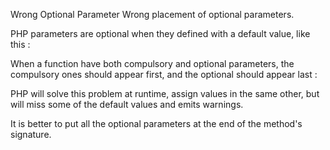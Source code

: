 Wrong Optional Parameter
Wrong placement of optional parameters.

PHP parameters are optional when they defined with a default value, like this : 

<?php
    function x($arg = 1) {
        // PHP code here
    }
?>

When a function have both compulsory and optional parameters, the compulsory ones should appear first, and the optional should appear last : 

<?php
    function x($arg, $arg2 = 2) {
        // PHP code here
    }
?>

PHP will solve this problem at runtime, assign values in the same other, but will miss some of the default values and emits warnings. 

It is better to put all the optional parameters at the end of the method's signature.

